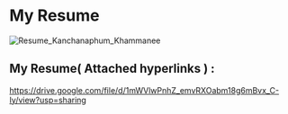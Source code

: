 # My Resume

![Resume_Kanchanaphum_Khammanee](https://github.com/user-attachments/assets/fe4c03ef-eee4-496f-a34e-107141298955)

## My Resume( Attached hyperlinks ) :

https://drive.google.com/file/d/1mWVlwPnhZ_emvRXOabm18g6mBvx_C-Iy/view?usp=sharing

